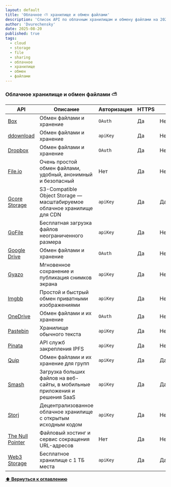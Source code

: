 ```yaml
---
layout: default
title: 'Облачное ⛅ хранилище и обмен файлами'
description: 'Список API по облачным хранилищам и обмену файлами на 2025 год'
author: 'Dvurechensky'
date: 2025-08-20
published: true
tags:
  - cloud
  - storage
  - file
  - sharing
  - облачное
  - хранилище
  - обмен
  - файлами
---
```


### Облачное хранилище и обмен файлами ⛅

| API                                                   | Описание                                                                    | Авторизация | HTTPS | CORS       |
| ----------------------------------------------------- | --------------------------------------------------------------------------- | ----------- | ----- | ---------- |
| [Box](https://developer.box.com/)                     | Обмен файлами и хранение                                                    | `OAuth`     | Да    | Неизвестно |
| [ddownload](https://ddownload.com/api)                | Обмен файлами и хранение                                                    | `apiKey`    | Да    | Неизвестно |
| [Dropbox](https://www.dropbox.com/developers)         | Обмен файлами и хранение                                                    | `OAuth`     | Да    | Неизвестно |
| [File.io](https://www.file.io)                        | Очень простой обмен файлами, удобный, анонимный и безопасный                | Нет         | Да    | Неизвестно |
| [Gcore Storage](https://docs.gcore.com/storage)       | S3-Compatible Object Storage — масштабируемое облачное хранилище для CDN    | `apiKey`    | Да    | Да         |
| [GoFile](https://gofile.io/api)                       | Бесплатная загрузка файлов неограниченного размера                          | `apiKey`    | Да    | Неизвестно |
| [Google Drive](https://developers.google.com/drive/)  | Обмен файлами и хранение                                                    | `OAuth`     | Да    | Неизвестно |
| [Gyazo](https://gyazo.com/api/docs)                   | Мгновенное сохранение и публикация снимков экрана                           | `apiKey`    | Да    | Неизвестно |
| [Imgbb](https://api.imgbb.com/)                       | Простой и быстрый обмен приватными изображениями                            | `apiKey`    | Да    | Неизвестно |
| [OneDrive](https://developer.microsoft.com/onedrive)  | Обмен файлами и их хранение                                                 | `OAuth`     | Да    | Неизвестно |
| [Pastebin](https://pastebin.com/doc_api)              | Хранилище обычного текста                                                   | `apiKey`    | Да    | Неизвестно |
| [Pinata](https://docs.pinata.cloud/)                  | API служб закрепления IPFS                                                  | `apiKey`    | Да    | Неизвестно |
| [Quip](https://quip.com/dev/automation/documentation) | Обмен файлами и их хранение для групп                                       | `apiKey`    | Да    | Да         |
| [Smash](https://api.fromsmash.com/)                   | Загрузка больших файлов на веб-сайты, в мобильные приложения и решения SaaS | `apiKey`    | Да    | Да         |
| [Storj](https://docs.storj.io/dcs/)                   | Децентрализованное облачное хранилище с открытым исходным кодом             | `apiKey`    | Да    | Неизвестно |
| [The Null Pointer](https://0x0.st)                    | Файловый хостинг и сервис сокращения URL-адресов                            | Нет         | Да    | Неизвестно |
| [Web3 Storage](https://web3.storage/)                 | Бесплатное хранилище с 1 ТБ места                                           | `apiKey`    | Да    | Да         |

**[⬆ Вернуться к оглавлению](../index.md)**
